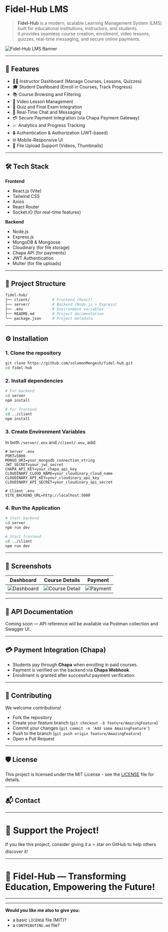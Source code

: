 

# Fidel-Hub LMS

> **Fidel-Hub** is a modern, scalable Learning Management System (LMS) built for educational institutions, instructors, and students.  
> It provides seamless course creation, enrollment, video lessons, quizzes, real-time messaging, and secure online payments.

![Fidel-Hub LMS Banner](https://your-image-link-if-you-have-one.com)

---

## 🚀 Features

- 🧑‍🏫 Instructor Dashboard (Manage Courses, Lessons, Quizzes)
- 🎓 Student Dashboard (Enroll in Courses, Track Progress)
- 📚 Course Browsing and Filtering
- 🎥 Video Lesson Management
- 📝 Quiz and Final Exam Integration
- 💬 Real-Time Chat and Messaging
- 💳 Secure Payment Integration (via Chapa Payment Gateway)
- 📈 Analytics and Progress Tracking
- 🔒 Authentication & Authorization (JWT-based)
- 🌐 Mobile-Responsive UI
- 📁 File Upload Support (Videos, Thumbnails)

---

## 🛠️ Tech Stack

**Frontend**  
- React.js (Vite)
- Tailwind CSS
- Axios
- React Router
- Socket.IO (for real-time features)

**Backend**  
- Node.js
- Express.js
- MongoDB & Mongoose
- Cloudinary (for file storage)
- Chapa API (for payments)
- JWT Authentication
- Multer (for file uploads)

---

## 🧩 Project Structure

```bash
fidel-hub/
├── client/          # Frontend (React)
├── server/          # Backend (Node.js + Express)
├── .env             # Environment variables
├── README.md        # Project documentation
└── package.json     # Project metadata
```

---

## ⚙️ Installation

### 1. Clone the repository

```bash
git clone https://github.com/solomonMengesh/fidel-hub.git
cd fidel-hub
```

### 2. Install dependencies

```bash
# For backend
cd server
npm install

# For frontend
cd ../client
npm install
```

### 3. Create Environment Variables

In both `/server/.env` and `/client/.env`, add:

```env
# Server .env
PORT=5000
MONGO_URI=your_mongodb_connection_string
JWT_SECRET=your_jwt_secret
CHAPA_API_KEY=your_chapa_api_key
CLOUDINARY_CLOUD_NAME=your_cloudinary_cloud_name
CLOUDINARY_API_KEY=your_cloudinary_api_key
CLOUDINARY_API_SECRET=your_cloudinary_api_secret

# Client .env
VITE_BACKEND_URL=http://localhost:5000
```

### 4. Run the Application

```bash
# Start backend
cd server
npm run dev

# Start frontend
cd ../client
npm run dev
```

---

## 📸 Screenshots

| Dashboard | Course Details | Payment |
|-----------|----------------|---------|
| ![Dashboard](https://your-image-link.com) | ![Course Detail](https://your-image-link.com) | ![Payment](https://your-image-link.com) |

---

## 📑 API Documentation

Coming soon — API reference will be available via Postman collection and Swagger UI.

---

## 💳 Payment Integration (Chapa)

- Students pay through **Chapa** when enrolling in paid courses.
- Payment is verified on the backend via **Chapa Webhook**.
- Enrollment is granted after successful payment verification.

---

## 👥 Contributing

We welcome contributions!

- Fork the repository
- Create your feature branch (`git checkout -b feature/AmazingFeature`)
- Commit your changes (`git commit -m 'Add some AmazingFeature'`)
- Push to the branch (`git push origin feature/AmazingFeature`)
- Open a Pull Request

---

## 🛡️ License

This project is licensed under the MIT License - see the [LICENSE](LICENSE) file for details.

---

## 📬 Contact



---

# 🌟 Support the Project!

If you like this project, consider giving it a ⭐️ star on GitHub to help others discover it!

---

# 🚀 Fidel-Hub — Transforming Education, Empowering the Future!

---

  
---
  
**Would you like me also to give you:**
- a basic `LICENSE` file (MIT)?
- a `CONTRIBUTING.md` file?
  
